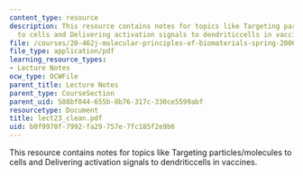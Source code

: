 ```yaml
---
content_type: resource
description: This resource contains notes for topics like Targeting particles/molecules
  to cells and Delivering activation signals to dendriticcells in vaccines.
file: /courses/20-462j-molecular-principles-of-biomaterials-spring-2006/b0f9970f7992fa29757e7fc185f2e9b6_lect23_clean.pdf
file_type: application/pdf
learning_resource_types:
- Lecture Notes
ocw_type: OCWFile
parent_title: Lecture Notes
parent_type: CourseSection
parent_uid: 588bf044-655b-8b76-317c-330ce5599abf
resourcetype: Document
title: lect23_clean.pdf
uid: b0f9970f-7992-fa29-757e-7fc185f2e9b6
---
```

This resource contains notes for topics like Targeting particles/molecules to cells and Delivering activation signals to dendriticcells in vaccines.